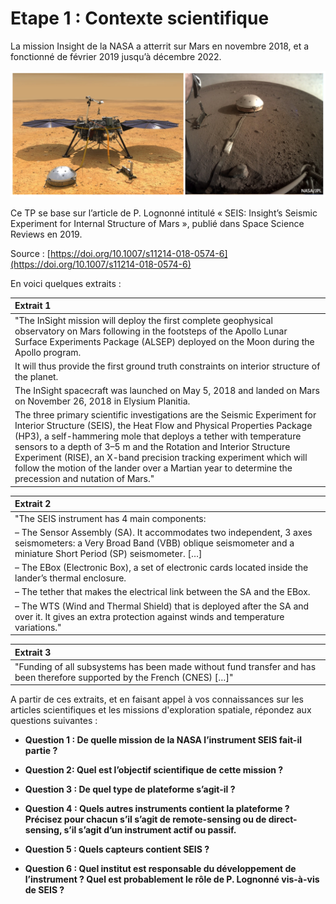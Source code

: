 # Etape 1 : Contexte scientifique

La mission Insight de la NASA a atterrit sur Mars en novembre 2018, et a fonctionné de février 2019 jusqu’à décembre 2022.

![Insight](img/Insight_mission.png)

Ce TP se base sur l’article de P. Lognonné intitulé « SEIS: Insight’s Seismic Experiment for Internal Structure of Mars », publié dans Space Science Reviews en 2019.

Source : [https://doi.org/10.1007/s11214-018-0574-6](https://doi.org/10.1007/s11214-018-0574-6)

En voici quelques extraits :

|Extrait 1|
|:-|
|"The InSight mission will deploy the first complete geophysical observatory on Mars following in the footsteps of the Apollo Lunar Surface Experiments Package (ALSEP) deployed on the Moon during the Apollo program.|
|It will thus provide the first ground truth constraints on interior structure of the planet.|
|The InSight spacecraft was launched on May 5, 2018 and landed on Mars on November 26, 2018 in Elysium Planitia.| 
|The three primary scientific investigations are the Seismic Experiment for Interior Structure (SEIS), the Heat Flow and Physical Properties Package (HP3), a self-hammering mole that deploys a tether with temperature sensors to a depth of 3–5 m and the Rotation and Interior Structure Experiment (RISE), an X-band precision tracking experiment which will follow the motion of the lander over a Martian year to determine the precession and nutation of Mars."|

|Extrait 2|
|:-|
|"The SEIS instrument has 4 main components:|
|– The Sensor Assembly (SA). It accommodates two independent, 3 axes seismometers: a Very Broad Band (VBB) oblique seismometer and a miniature Short Period (SP) seismometer. […]|
|– The EBox (Electronic Box), a set of electronic cards located inside the lander’s thermal enclosure.|
|– The tether that makes the electrical link between the SA and the EBox.|
|– The WTS (Wind and Thermal Shield) that is deployed after the SA and over it. It gives an extra protection against winds and temperature variations."|

|Extrait 3|
|:-|
|"Funding of all subsystems has been made without fund transfer and has been therefore supported by the French (CNES) […]"|

A partir de ces extraits, et en faisant appel à vos connaissances sur les articles scientifiques et les missions d'exploration spatiale, répondez aux questions suivantes :

* **Question 1 : De quelle mission de la NASA l’instrument SEIS fait-il partie ?**

* **Question 2: Quel est l’objectif scientifique de cette mission ?**

* **Question 3 : De quel type de plateforme s’agit-il ?**

* **Question 4 : Quels autres instruments contient la plateforme ? Précisez pour chacun s’il s’agit de remote-sensing ou de direct-sensing, s’il s’agit d’un instrument actif ou passif.**

* **Question 5 : Quels capteurs contient SEIS ?**

* **Question 6 : Quel institut est responsable du développement de l’instrument ? Quel est probablement le rôle de P. Lognonné vis-à-vis de SEIS ?**